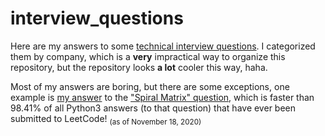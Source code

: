 # interview_questions

Here are my answers to some [technical interview questions](https://en.wikipedia.org/wiki/Coding_interview). I categorized them by company, which is a **very** impractical way to organize this repository, but the repository looks **a lot** cooler this way, haha.

Most of my answers are boring, but there are some exceptions, one example is [my answer](https://github.com/numdar335/interview_questions/blob/main/Facebook/leetcode_54.py) to the ["Spiral Matrix" question](https://leetcode.com/problems/spiral-matrix/), which is faster than 98.41% of all Python3 answers (to that question) that have ever been submitted to LeetCode! <sub>(as of November 18, 2020)</sub>
